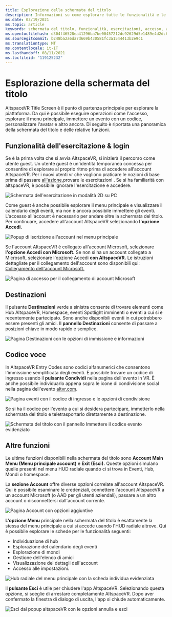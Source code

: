 ```yaml
---
title: Esplorazione della schermata del titolo
description: Informazioni su come esplorare tutte le funzionalità e le funzioni della schermata del titolo altspaceVR come prima volta o come utente di ritorno.
ms.date: 03/19/2021
ms.topic: article
keywords: schermata del titolo, funzionalità, esercitazioni, accesso, account, codice di ingresso, destinazioni
ms.openlocfilehash: d304f46528ea41296ba7be00457212dc92629d5e1489e4d2dc656622f2a584e3
ms.sourcegitcommit: b248ba2a6da7d669b430581fc3a1544413b2e9c1
ms.translationtype: MT
ms.contentlocale: it-IT
ms.lasthandoff: 08/11/2021
ms.locfileid: "119125232"
---
```

# <a name="exploring-the-title-screen"></a>Esplorazione della schermata del titolo

AltspaceVR Title Screen è il punto di partenza principale per esplorare la piattaforma. Da qui è possibile eseguire operazioni come l'accesso, esplorare il menu principale, immettere un evento con un codice, personalizzare l'avatar e altro ancora. Di seguito è riportata una panoramica della schermata del titolo e delle relative funzioni. 

## <a name="tutorial-features--login"></a>Funzionalità dell'esercitazione & login 

Se è la prima volta che si avvia AltspaceVR, si inizierà il percorso come utente guest. Un utente guest è un'identità temporanea concessa per consentire di esplorare al proprio ritmo prima di accedere all'account AltspaceVR. Per i nuovi utenti vr che vogliono praticare le nozioni di base prima di passare [all'azione,](../tutorials/host-tools-overview.md)provare le esercitazioni . Se si ha familiarità con altspaceVR, è possibile ignorare l'esercitazione e accedere. 

![Schermata dell'esercitazione in modalità 2D su PC](images/title-screen-01.png)

Come guest è anche possibile esplorare il menu principale e visualizzare il calendario degli eventi, ma non è ancora possibile immettere gli eventi. L'accesso all'account è necessario per andare oltre la schermata del titolo. Per continuare, accedere all'account AltspaceVR selezionando **l'opzione Accedi.** 

![Popup di iscrizione all'account nel menu principale](images/title-screen-03.png)

Se l'account AltspaceVR è collegato all'account Microsoft, selezionare **l'opzione Accedi con Microsoft.** Se non si ha un account collegato a Microsoft, selezionare l'opzione Accedi **con AltspaceVR.** Le istruzioni dettagliate per il collegamento dell'account sono disponibili qui: [Collegamento dell'account Microsoft.](../getting-started/linking-microsoft-account.md) 

![Pagina di accesso per il collegamento di account Microsoft](images/title-screen-02.png)

## <a name="destinations"></a>Destinazioni 

Il pulsante **Destinazioni** verde a sinistra consente di trovare elementi come Hub AltspaceVR, Homespace, eventi Spotlight imminenti o eventi a cui si è recentemente partecipato. Sono anche disponibili eventi in cui potrebbero essere presenti gli amici. Il **pannello Destinazioni** consente di passare a posizioni chiave in modo rapido e semplice. 

![Pagina Destinazioni con le opzioni di immissione e informazioni](images/title-screen-04.png)

## <a name="entry-code"></a>Codice voce 

In AltspaceVR Entry Codes sono codici alfanumerici che consentono l'immissione semplificata degli eventi. È possibile trovare un codice di ingresso usando il **pulsante Condividi** nella pagina dell'evento in VR. È anche possibile individuarlo appena sopra le icone di condivisione social nella pagina dell'evento [altvr.com](https://altvr.com). 

![Pagina eventi con il codice di ingresso e le opzioni di condivisione](images/title-screen-05.png)

Se si ha il codice per l'evento a cui si desidera partecipare, immetterlo nella schermata del titolo e teletrasportarlo direttamente a destinazione.  

![Schermata del titolo con il pannello Immettere il codice evento evidenziato](images/title-screen-06.png)

## <a name="other-functions"></a>Altre funzioni 

Le ultime funzioni disponibili nella schermata del titolo sono **Account** **Main Menu (Menu principale account)** e **Exit (Esci).** Queste opzioni simulano quelle presenti nel menu HUD radiale quando ci si trova in Eventi, Hub, Mondi o homespace. 

La **sezione Account** offre diverse opzioni correlate all'account AltspaceVR. Qui è possibile esaminare le credenziali, connettere l'account AltspaceVR a un account Microsoft (o AAD per gli utenti aziendali), passare a un altro account o disconnettersi dall'account corrente. 

![Pagina Account con opzioni aggiuntive](images/title-screen-07.png)

**L'opzione Menu** principale nella schermata del titolo è esattamente la stessa del menu principale a cui si accede usando l'HUD radiale altrove. Qui è possibile esplorare le schede per le funzionalità seguenti:

* Individuazione di hub
* Esplorazione del calendario degli eventi
* Esplorazione di mondi
* Gestione dell'elenco di amici
* Visualizzazione dei dettagli dell'account
* Accesso alle impostazioni.

![Hub radiale del menu principale con la scheda individua evidenziata](images/title-screen-08.png)

Il **pulsante Esci** è utile per chiudere l'app AltspaceVR. Selezionando questa opzione, si sceglie di arrestare completamente AltspaceVR. Dopo aver confermato la finestra di dialogo di uscita, l'app si chiude automaticamente. 

![Esci dal popup altspaceVR con le opzioni annulla e esci](images/title-screen-09.png)
